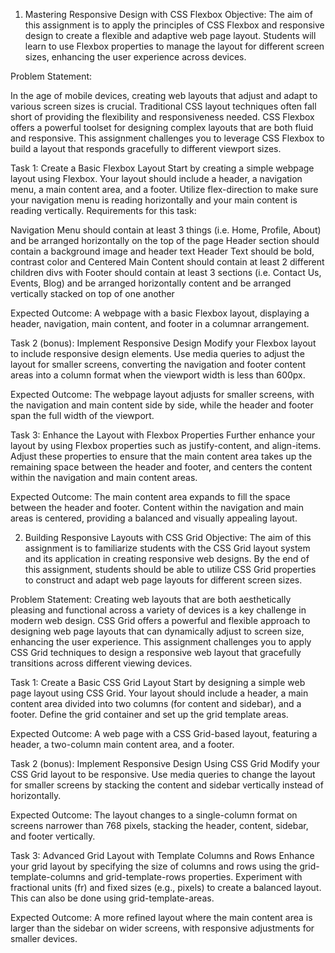 1. Mastering Responsive Design with CSS Flexbox
Objective: The aim of this assignment is to apply the principles of CSS Flexbox and responsive design to create a flexible and adaptive web page layout. Students will learn to use Flexbox properties to manage the layout for different screen sizes, enhancing the user experience across devices.

Problem Statement:

In the age of mobile devices, creating web layouts that adjust and adapt to various screen sizes is crucial. Traditional CSS layout techniques often fall short of providing the flexibility and responsiveness needed. CSS Flexbox offers a powerful toolset for designing complex layouts that are both fluid and responsive. This assignment challenges you to leverage CSS Flexbox to build a layout that responds gracefully to different viewport sizes.

Task 1: Create a Basic Flexbox Layout Start by creating a simple webpage layout using Flexbox. Your layout should include a header, a navigation menu, a main content area, and a footer. Utilize flex-direction to make sure your navigation menu is reading horizontally and your main content is reading vertically. Requirements for this task:

Navigation Menu should contain at least 3 things (i.e. Home, Profile, About) and be arranged horizontally on the top of the page
Header section should contain a background image and header text
Header Text should be bold, contrast color and Centered
Main Content should contain at least 2 different children divs with Footer should contain at least 3 sections (i.e. Contact Us, Events, Blog) and be arranged horizontally content and be arranged vertically stacked on top of one another

Expected Outcome: A webpage with a basic Flexbox layout, displaying a header, navigation, main content, and footer in a columnar arrangement.



Task 2 (bonus): Implement Responsive Design Modify your Flexbox layout to include responsive design elements. Use media queries to adjust the layout for smaller screens, converting the navigation and footer content areas into a column format when the viewport width is less than 600px.

Expected Outcome: The webpage layout adjusts for smaller screens, with the navigation and main content side by side, while the header and footer span the full width of the viewport.



Task 3: Enhance the Layout with Flexbox Properties Further enhance your layout by using Flexbox properties such as justify-content,  and align-items. Adjust these properties to ensure that the main content area takes up the remaining space between the header and footer, and centers the content within the navigation and main content areas.

Expected Outcome: The main content area expands to fill the space between the header and footer. Content within the navigation and main areas is centered, providing a balanced and visually appealing layout.



2. Building Responsive Layouts with CSS Grid
Objective: The aim of this assignment is to familiarize students with the CSS Grid layout system and its application in creating responsive web designs. By the end of this assignment, students should be able to utilize CSS Grid properties to construct and adapt web page layouts for different screen sizes.

Problem Statement: Creating web layouts that are both aesthetically pleasing and functional across a variety of devices is a key challenge in modern web design. CSS Grid offers a powerful and flexible approach to designing web page layouts that can dynamically adjust to screen size, enhancing the user experience. This assignment challenges you to apply CSS Grid techniques to design a responsive web layout that gracefully transitions across different viewing devices.



Task 1: Create a Basic CSS Grid Layout Start by designing a simple web page layout using CSS Grid. Your layout should include a header, a main content area divided into two columns (for content and sidebar), and a footer. Define the grid container and set up the grid template areas.

Expected Outcome: A web page with a CSS Grid-based layout, featuring a header, a two-column main content area, and a footer.



Task 2 (bonus): Implement Responsive Design Using CSS Grid Modify your CSS Grid layout to be responsive. Use media queries to change the layout for smaller screens by stacking the content and sidebar vertically instead of horizontally.

Expected Outcome: The layout changes to a single-column format on screens narrower than 768 pixels, stacking the header, content, sidebar, and footer vertically.



Task 3: Advanced Grid Layout with Template Columns and Rows Enhance your grid layout by specifying the size of columns and rows using the grid-template-columns and grid-template-rows properties. Experiment with fractional units (fr) and fixed sizes (e.g., pixels) to create a balanced layout. This can also be done using grid-template-areas. 

Expected Outcome: A more refined layout where the main content area is larger than the sidebar on wider screens, with responsive adjustments for smaller devices.